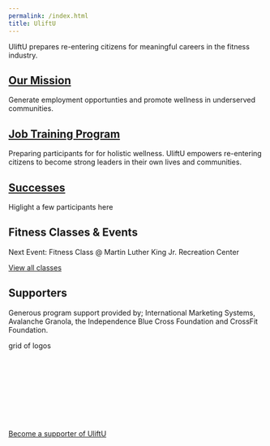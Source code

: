 ```yaml
---
permalink: /index.html
title: UliftU
---
```


UliftU prepares re-entering citizens for meaningful careers in the fitness industry.


## [Our Mission](/mission)

Generate employment opportunties and promote wellness in underserved communities.

## [Job Training Program](/program)

Preparing participants for for holistic wellness.
UliftU empowers re-entering citizens to become strong leaders in their own lives and communities.

## [Successes](/stories)

Higlight a few participants here

## Fitness Classes & Events
Next Event: Fitness Class @ Martin Luther King Jr. Recreation Center

[View all classes](/classes)

## Supporters

Generous program support provided by; International Marketing Systems, Avalanche Granola, the Independence Blue Cross Foundation and CrossFit Foundation.

<div class="placeholder" style="height:10rem">grid of logos</div>

[Become a supporter of UliftU](/support-us)